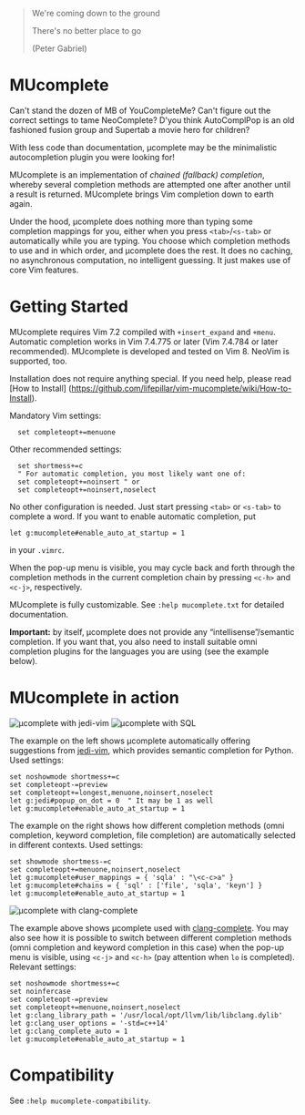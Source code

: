 >We're coming down to the ground
>
>There's no better place to go
>
>(Peter Gabriel)

# MUcomplete

Can't stand the dozen of MB of YouCompleteMe? Can't figure out the
correct settings to tame NeoComplete? D'you think AutoComplPop is an
old fashioned fusion group and Supertab a movie hero for children?

With less code than documentation, µcomplete may be the minimalistic
autocompletion plugin you were looking for!

MUcomplete is an implementation of *chained (fallback) completion*,
whereby several completion methods are attempted one after another
until a result is returned. MUcomplete brings Vim completion down to
earth again.

Under the hood, µcomplete does nothing more than typing some
completion mappings for you, either when you press `<tab>`/`<s-tab>`
or automatically while you are typing. You choose which completion
methods to use and in which order, and µcomplete does the rest. It
does no caching, no asynchronous computation, no intelligent guessing.
It just makes use of core Vim features.


# Getting Started

MUcomplete requires Vim 7.2 compiled with `+insert_expand` and
`+menu`. Automatic completion works in Vim 7.4.775 or later (Vim
7.4.784 or later recommended). MUcomplete is developed and tested on
Vim 8. NeoVim is supported, too.

Installation does not require anything special. If you need help,
please read [How to Install]
(https://github.com/lifepillar/vim-mucomplete/wiki/How-to-Install).

Mandatory Vim settings:

```vim
  set completeopt+=menuone
```

Other recommended settings:

```vim
  set shortmess+=c
  " For automatic completion, you most likely want one of:
  set completeopt+=noinsert " or
  set completeopt+=noinsert,noselect
```

No other configuration is needed. Just start pressing `<tab>` or
`<s-tab>` to complete a word. If you want to enable automatic
completion, put

```vim
let g:mucomplete#enable_auto_at_startup = 1
```

in your `.vimrc`.

When the pop-up menu is visible, you may cycle back and forth through
the completion methods in the current completion chain by pressing
`<c-h>` and `<c-j>`, respectively.

MUcomplete is fully customizable. See `:help mucomplete.txt` for
detailed documentation.

**Important:** by itself, µcomplete does not provide any
“intellisense”/semantic completion. If you want that, you also need to
install suitable omni completion plugins for the languages you are
using (see the example below).


# MUcomplete in action

![µcomplete with jedi-vim](https://raw.github.com/lifepillar/Resources/master/mucomplete/jedi.gif)
![µcomplete with SQL](https://raw.github.com/lifepillar/Resources/master/mucomplete/sql.gif)

The example on the left shows µcomplete automatically offering
suggestions from [jedi-vim](https://github.com/davidhalter/jedi-vim),
which provides semantic completion for Python. Used settings:

```vim
set noshowmode shortmess+=c
set completeopt-=preview
set completeopt+=longest,menuone,noinsert,noselect
let g:jedi#popup_on_dot = 0  " It may be 1 as well
let g:mucomplete#enable_auto_at_startup = 1
```

The example on the right shows how different completion methods (omni
completion, keyword completion, file completion) are automatically
selected in different contexts. Used settings:

```vim
set showmode shortmess-=c
set completeopt+=menuone,noinsert,noselect
let g:mucomplete#user_mappings = { 'sqla' : "\<c-c>a" }
let g:mucomplete#chains = { 'sql' : ['file', 'sqla', 'keyn'] }
let g:mucomplete#enable_auto_at_startup = 1
```

![µcomplete with clang-complete](https://raw.github.com/lifepillar/Resources/master/mucomplete/cpp.gif)

The example above shows µcomplete used with
[clang-complete](https://github.com/Rip-Rip/clang_complete). You may also see
how it is possible to switch between different completion methods (omni
completion and keyword completion in this case) when the pop-up menu is visible,
using `<c-j>` and `<c-h>` (pay attention when `lo` is completed). Relevant
settings:

```vim
set noshowmode shortmess+=c
set noinfercase
set completeopt-=preview
set completeopt+=menuone,noinsert,noselect
let g:clang_library_path = '/usr/local/opt/llvm/lib/libclang.dylib'
let g:clang_user_options = '-std=c++14'
let g:clang_complete_auto = 1
let g:mucomplete#enable_auto_at_startup = 1
```


# Compatibility

See `:help mucomplete-compatibility`.
